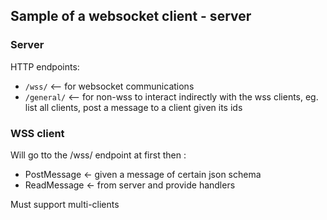 
## Sample of a websocket client - server


### Server 

HTTP endpoints:
    
  * `/wss/`  <-- for websocket communications 
  * `/general/` <-- for non-wss to interact indirectly with the wss clients, eg. list all clients, post a message to a client given its ids


### WSS client

 Will go tto the /wss/ endpoint at first then :

 * PostMessage <- given a message of certain json schema
 * ReadMessage <- from server and provide handlers


Must support multi-clients


